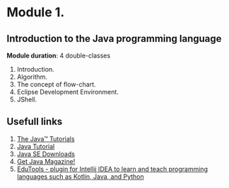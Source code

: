 # Module 1. 
## Introduction to the Java programming language

**Module duration**: 4 double-classes

1. Introduction.
2. Algorithm.
3. The concept of flow-chart.
4. Eclipse Development Environment.
5. JShell.

## Usefull links

1. [The Java™ Tutorials ](https://docs.oracle.com/javase/tutorial/)
2. [Java Tutorial](https://www.tutorialspoint.com/java/)
3. [Java SE Downloads](https://www.oracle.com/technetwork/java/javase/downloads/index.html)
4. [Get Java Magazine!](https://www.oracle.com/technetwork/java/javamagazine/index.html)
5. [EduTools -  plugin for Intellij IDEA to learn and teach programming languages such as Kotlin, Java, and Python](https://plugins.jetbrains.com/plugin/10081-edutools)